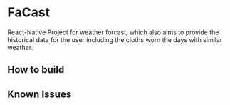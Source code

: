 # FaCast
React-Native Project for weather forcast, which also aims to provide the historical data for the user including the cloths worn the days with similar weather.

## How to build

## Known Issues

